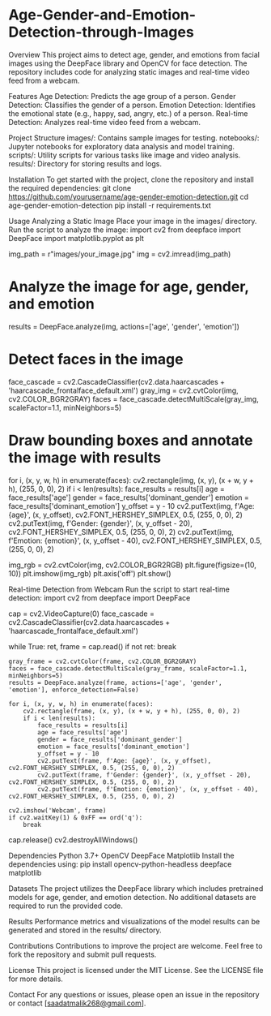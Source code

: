 # Age-Gender-and-Emotion-Detection-through-Images

Overview
This project aims to detect age, gender, and emotions from facial images using the DeepFace library and OpenCV for face detection. The repository includes code for analyzing static images and real-time video feed from a webcam.

Features
Age Detection: Predicts the age group of a person.
Gender Detection: Classifies the gender of a person.
Emotion Detection: Identifies the emotional state (e.g., happy, sad, angry, etc.) of a person.
Real-time Detection: Analyzes real-time video feed from a webcam.

Project Structure
images/: Contains sample images for testing.
notebooks/: Jupyter notebooks for exploratory data analysis and model training.
scripts/: Utility scripts for various tasks like image and video analysis.
results/: Directory for storing results and logs.

Installation
To get started with the project, clone the repository and install the required dependencies:
git clone https://github.com/yourusername/age-gender-emotion-detection.git
cd age-gender-emotion-detection
pip install -r requirements.txt

Usage
Analyzing a Static Image
Place your image in the images/ directory.
Run the script to analyze the image:
import cv2
from deepface import DeepFace
import matplotlib.pyplot as plt

img_path = r"images/your_image.jpg"
img = cv2.imread(img_path)

# Analyze the image for age, gender, and emotion

results = DeepFace.analyze(img, actions=['age', 'gender', 'emotion'])

# Detect faces in the image

face_cascade = cv2.CascadeClassifier(cv2.data.haarcascades + 'haarcascade_frontalface_default.xml')
gray_img = cv2.cvtColor(img, cv2.COLOR_BGR2GRAY)
faces = face_cascade.detectMultiScale(gray_img, scaleFactor=1.1, minNeighbors=5)

# Draw bounding boxes and annotate the image with results

for i, (x, y, w, h) in enumerate(faces):
cv2.rectangle(img, (x, y), (x + w, y + h), (255, 0, 0), 2)
if i < len(results):
face_results = results[i]
age = face_results['age']
gender = face_results['dominant_gender']
emotion = face_results['dominant_emotion']
y_offset = y - 10
cv2.putText(img, f'Age: {age}', (x, y_offset), cv2.FONT_HERSHEY_SIMPLEX, 0.5, (255, 0, 0), 2)
cv2.putText(img, f'Gender: {gender}', (x, y_offset - 20), cv2.FONT_HERSHEY_SIMPLEX, 0.5, (255, 0, 0), 2)
cv2.putText(img, f'Emotion: {emotion}', (x, y_offset - 40), cv2.FONT_HERSHEY_SIMPLEX, 0.5, (255, 0, 0), 2)

img_rgb = cv2.cvtColor(img, cv2.COLOR_BGR2RGB)
plt.figure(figsize=(10, 10))
plt.imshow(img_rgb)
plt.axis('off')
plt.show()

Real-time Detection from Webcam
Run the script to start real-time detection:
import cv2
from deepface import DeepFace

cap = cv2.VideoCapture(0)
face_cascade = cv2.CascadeClassifier(cv2.data.haarcascades + 'haarcascade_frontalface_default.xml')

while True:
ret, frame = cap.read()
if not ret:
break

    gray_frame = cv2.cvtColor(frame, cv2.COLOR_BGR2GRAY)
    faces = face_cascade.detectMultiScale(gray_frame, scaleFactor=1.1, minNeighbors=5)
    results = DeepFace.analyze(frame, actions=['age', 'gender', 'emotion'], enforce_detection=False)

    for i, (x, y, w, h) in enumerate(faces):
        cv2.rectangle(frame, (x, y), (x + w, y + h), (255, 0, 0), 2)
        if i < len(results):
            face_results = results[i]
            age = face_results['age']
            gender = face_results['dominant_gender']
            emotion = face_results['dominant_emotion']
            y_offset = y - 10
            cv2.putText(frame, f'Age: {age}', (x, y_offset), cv2.FONT_HERSHEY_SIMPLEX, 0.5, (255, 0, 0), 2)
            cv2.putText(frame, f'Gender: {gender}', (x, y_offset - 20), cv2.FONT_HERSHEY_SIMPLEX, 0.5, (255, 0, 0), 2)
            cv2.putText(frame, f'Emotion: {emotion}', (x, y_offset - 40), cv2.FONT_HERSHEY_SIMPLEX, 0.5, (255, 0, 0), 2)

    cv2.imshow('Webcam', frame)
    if cv2.waitKey(1) & 0xFF == ord('q'):
        break

cap.release()
cv2.destroyAllWindows()

Dependencies
Python 3.7+
OpenCV
DeepFace
Matplotlib
Install the dependencies using:
pip install opencv-python-headless deepface matplotlib

Datasets
The project utilizes the DeepFace library which includes pretrained models for age, gender, and emotion detection. No additional datasets are required to run the provided code.

Results
Performance metrics and visualizations of the model results can be generated and stored in the results/ directory.

Contributions
Contributions to improve the project are welcome. Feel free to fork the repository and submit pull requests.

License
This project is licensed under the MIT License. See the LICENSE file for more details.

Contact
For any questions or issues, please open an issue in the repository or contact [saadatmalik268@gmail.com].
